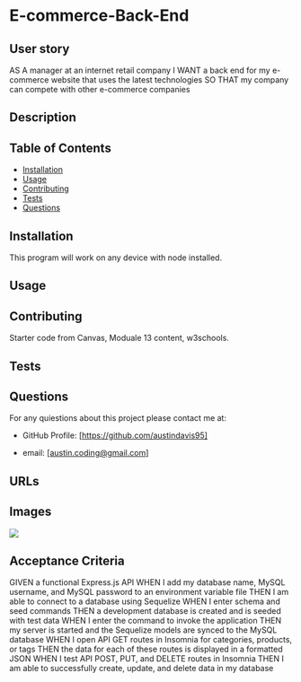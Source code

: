 # E-commerce-Back-End

## User story

AS A manager at an internet retail company
I WANT a back end for my e-commerce website that uses the latest technologies
SO THAT my company can compete with other e-commerce companies
  


## Description


    
  
## Table of Contents
  
* [Installation](#installation)
* [Usage](#usage)
* [Contributing](#contributing)
* [Tests](#tests)
* [Questions](#questions)
  
## Installation
  
This program will work on any device with node installed.
  
## Usage
  

  
  
## Contributing
  Starter code from Canvas, Moduale 13 content, w3schools.

  
## Tests
  

  
## Questions
  
For any quiestions about this project please contact me at:
  
* GitHub Profile: [https://github.com/austindavis95]
  
* email: [austin.coding@gmail.com]

## URLs





## Images

![](screenshot.png)

## Acceptance Criteria

GIVEN a functional Express.js API
WHEN I add my database name, MySQL username, and MySQL password to an environment variable file
THEN I am able to connect to a database using Sequelize
WHEN I enter schema and seed commands
THEN a development database is created and is seeded with test data
WHEN I enter the command to invoke the application
THEN my server is started and the Sequelize models are synced to the MySQL database
WHEN I open API GET routes in Insomnia for categories, products, or tags
THEN the data for each of these routes is displayed in a formatted JSON
WHEN I test API POST, PUT, and DELETE routes in Insomnia
THEN I am able to successfully create, update, and delete data in my database
